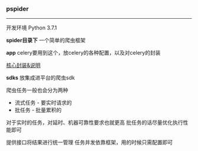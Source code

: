 ### pspider
---
开发环境 Python 3.7.1

**spider目录下**
一个简单的爬虫框架

**app**
celery要用到这个，放celery的各种配置，以及对celery的封装

[核心封装&说明](https://github.com/zhao94254/pspider/blob/master/app/read.md)

**sdks**
放集成进平台的爬虫sdk


爬虫任务一般也会分为两种
* 流式任务 - 要实时请求的
* 批任务 - 批量累积的

对于实时的任务，对延时、机器可靠性要求也就更高
批任务的话尽量优化执行性能即可

提供接口将结果进行统一管理
任务并发依靠框架，用的时候只需配置即可

